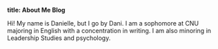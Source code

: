 
**title: About Me Blog**

Hi! My name is Danielle, but I go by Dani. I am a sophomore at CNU majoring in English with a concentration in writing. I am also minoring in Leadership Studies and psychology.


